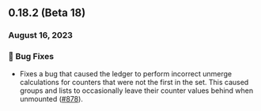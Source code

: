 ## 0.18.2 (Beta 18)

### August 16, 2023

### 🐛 Bug Fixes

- Fixes a bug that caused the ledger to perform incorrect unmerge calculations for counters that were not the first in the set. This caused groups and lists to occasionally leave their counter values behind when unmounted ([#878](https://github.com/formkit/formkit/issues/878)).
